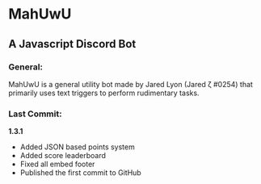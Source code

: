 # MahUwU
## A Javascript Discord Bot

### General:
MahUwU is a general utility bot made by Jared Lyon (Jared ζ #0254) that primarily uses text triggers to perform rudimentary tasks.

### Last Commit:
**1.3.1**
- Added JSON based points system
- Added score leaderboard
- Fixed all embed footer
- Published the first commit to GitHub

